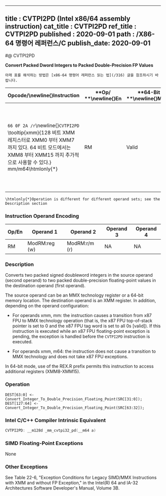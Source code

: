 ----------------------------
title : CVTPI2PD (Intel x86/64 assembly instruction)
cat_title : CVTPI2PD
ref_title : CVTPI2PD
published : 2020-09-01
path : /X86-64 명령어 레퍼런스/C
publish_date: 2020-09-01
----------------------------


#@ CVTPI2PD

**Convert Packed Dword Integers to Packed Double-Precision FP Values**

```lec-info
아래 표를 해석하는 방법은 [x86-64 명령어 레퍼런스 읽는 법](/316) 글을 참조하시기 바랍니다.
```

|**Opcode/**\newline{}**Instruction**|**Op/ **\newline{}**En**|**64-Bit **\newline{}**Mode**|**Compat/**\newline{}**Leg Mode**|**Description**|
|------------------------------------|------------------------|-----------------------------|---------------------------------|---------------|
|`66 0F 2A /r`\newline{}`CVTPI2PD` \tooltip{xmm}{128 비트 XMM 레지스터로 XMM0 부터 XMM7 까지 있다. 64 비트 모드에서는 XMM8 부터 XMM15 까지 추가적으로 사용할 수 있다.} mm/m64\htmlonly{*} |RM|Valid|Valid|Convert two packed signed doubleword integers from mm/mem64 to two packed double-precision floating-point values in xmm.|

```note
\htmlonly{*}Operation is different for different operand sets; see the Description section
```
### Instruction Operand Encoding


|Op/En|Operand 1|Operand 2|Operand 3|Operand 4|
|-----|---------|---------|---------|---------|
|RM|ModRM:reg (w)|ModRM:r/m (r)|NA|NA|
### Description


Converts two packed signed doubleword integers in the source operand (second operand) to two packed double-precision floating-point values in the destination operand (first operand). 

The source operand can be an MMX technology register or a 64-bit memory location. The destination operand is an XMM register. In addition, depending on the operand configuration:

*  For operands xmm, mm: the instruction causes a transition from x87 FPU to MMX technology operation (that is, the x87 FPU top-of-stack pointer is set to 0 and the x87 FPU tag word is set to all 0s [valid]). If this instruction is executed while an x87 FPU floating-point exception is pending, the exception is handled before the `CVTPI2PD` instruction is executed.

*  For operands xmm, m64: the instruction does not cause a transition to MMX technology and does not take x87 FPU exceptions.

In 64-bit mode, use of the REX.R prefix permits this instruction to access additional registers (XMM8-XMM15).


### Operation

```info-verb
DEST[63:0] <- Convert_Integer_To_Double_Precision_Floating_Point(SRC[31:0]);
DEST[127:64] <- Convert_Integer_To_Double_Precision_Floating_Point(SRC[63:32]);
```

### Intel C/C++ Compiler Intrinsic Equivalent

```cpp
CVTPI2PD: __m128d _mm_cvtpi32_pd(__m64 a)
```
### SIMD Floating-Point Exceptions


None

### Other Exceptions


See Table 22-6, "Exception Conditions for Legacy SIMD/MMX Instructions with XMM and without FP Exception," in the Intel(R) 64 and IA-32 Architectures Software Developer's Manual, Volume 3B.

